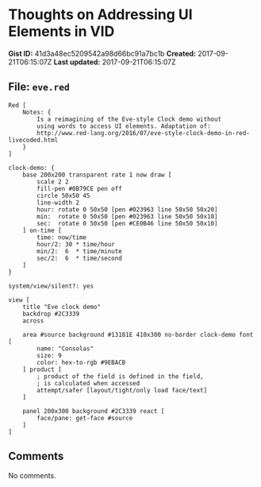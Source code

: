 # Thoughts on Addressing UI Elements in VID

**Gist ID:** 41d3a48ec5209542a98d66bc91a7bc1b
**Created:** 2017-09-21T06:15:07Z
**Last updated:** 2017-09-21T06:15:07Z

## File: `eve.red`

```Red
Red [
    Notes: {
        Is a reimagining of the Eve-style Clock demo without
        using words to access UI elements. Adaptation of:
        http://www.red-lang.org/2016/07/eve-style-clock-demo-in-red-livecoded.html
    }
]

clock-demo: {
    base 200x200 transparent rate 1 now draw [
        scale 2 2
        fill-pen #0B79CE pen off
        circle 50x50 45
        line-width 2
        hour: rotate 0 50x50 [pen #023963 line 50x50 50x20]
        min:  rotate 0 50x50 [pen #023963 line 50x50 50x10]
        sec:  rotate 0 50x50 [pen #CE0B46 line 50x50 50x10]
    ] on-time [
        time: now/time
        hour/2: 30 * time/hour
        min/2:  6  * time/minute
        sec/2:  6  * time/second
    ]
}

system/view/silent?: yes

view [
    title "Eve clock demo"
    backdrop #2C3339
    across

    area #source background #13181E 410x300 no-border clock-demo font [
        name: "Consolas"
        size: 9
        color: hex-to-rgb #9EBACB
    ] product [
        ; product of the field is defined in the field,
        ; is calculated when accessed
        attempt/safer [layout/tight/only load face/text]
    ]

    panel 200x300 background #2C3339 react [
        face/pane: get-face #source
    ]
]
```

## Comments

No comments.
